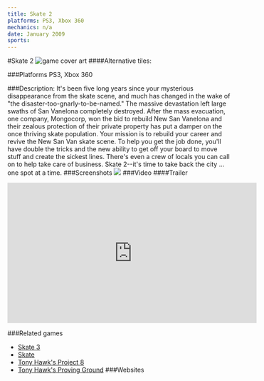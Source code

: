 ```yaml
---
title: Skate 2
platforms: PS3, Xbox 360
mechanics: n/a
date: January 2009
sports: 
---
```

#Skate 2
![game cover art](//images.igdb.com/igdb/image/upload/t_cover_big/wkwd1ga1qr9xrudotbsw.jpg "Logo Title Text 1")
####Alternative tiles:

###Platforms
PS3, Xbox 360

###Description:
It's been five long years since your mysterious disappearance from the skate scene, and much has changed in the wake of "the disaster-too-gnarly-to-be-named." The massive devastation left large swaths of San Vanelona completely destroyed. After the mass evacuation, one company, Mongocorp, won the bid to rebuild New San Vanelona and their zealous protection of their private property has put a damper on the once thriving skate population. Your mission is to rebuild your career and revive the New San Van skate scene. To help you get the job done, you'll have double the tricks and the new ability to get off your board to move stuff and create the sickest lines. There's even a crew of locals you can call on to help take care of business. Skate 2--it's time to take back the city ... one spot at a time.
###Screenshots
<a target="_blank" href="//images.igdb.com/igdb/image/upload/t_cover_big/kfgrnxg7ijmwtflzb3dp.jpg"><img src="//images.igdb.com/igdb/image/upload/t_thumb/kfgrnxg7ijmwtflzb3dp.jpg"/></a>
###Video
####Trailer

<iframe width="560" height="315" src="https://www.youtube.com/embed/4Juh0p6u5rM" frameborder="0" allowfullscreen></iframe>

###Related games
* [Skate 3](/games/skate-3-2587/)
* [Skate](/games/skate-2585/)
* [Tony Hawk's Project 8](/games/tony-hawk-s-project-8-6204/)
* [Tony Hawk's Proving Ground](/games/tony-hawk-s-proving-ground-2700/)
###Websites

